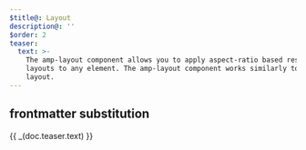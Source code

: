 ```yaml
---
$title@: Layout
description@: ''
$order: 2
teaser:
  text: >-
    The amp-layout component allows you to apply aspect-ratio based responsive
    layouts to any element. The amp-layout component works similarly to the
    layout.
---
```


## frontmatter substitution

<div class="teaser">
  <p>{{ _(doc.teaser.text) }}</p>
</div>

